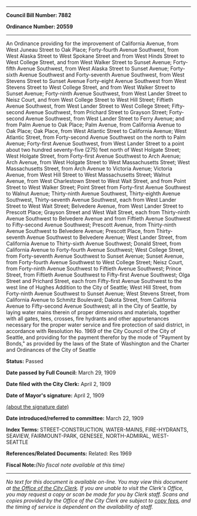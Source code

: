 

********

**Council Bill Number: 7882**
   
**Ordinance Number: 20559**
********

 An Ordinance providing for the improvement of California Avenue, from West Juneau Street to Oak Place; Forty-fourth Avenue Southwest, from West Alaska Street to West Spokane Street and from West Hinds Street to West College Street, and from West Walker Street to Sunset Avenue; Forty-fifth Avenue Southwest, from West Alaska Street to Sunset Avenue; Forty-sixth Avenue Southwest and Forty-seventh Avenue Southwest, from West Stevens Street to Sunset Avenue Forty-eight Avenue Southwest from West Stevens Street to West College Street, and from West Walker Street to Sunset Avenue; Forty-ninth Avenue Southwest, from West Lander Street to Neisz Court, and from West College Street to West Hill Street; Fiftieth Avenue Southwest, from West Lander Street to West College Street; Fifty-second Avenue Southwest, from Prichard Street to Grayson Street; Forty-second Avenue Southwest, from West Lander Street to Ferry Avenue; and from Palm Avenue to Oak Place; Palm Avenue, from California Avenue to Oak Place; Oak Place, from West Atlantic Street to California Avenue; West Atlantic Street, from Forty-second Avenue Southwest on the north to Palm Avenue; Forty-first Avenue Southwest, from West Lander Street to a point about two hundred seventy-five (275) feet north of West Holgate Street; West Holgate Street, from Forty-first Avenue Southwest to Arch Avenue; Arch Avenue, from West Holgate Street to West Massachusetts Street; West Massachusetts Street, from Arch Avenue to Victoria Avenue; Victoria Avenue, from West Hill Street to West Massachusetts Street; Walnut Avenue, from West Charlestown Street to West Wait Street, and from Point Street to West Walker Street; Point Street from Forty-first Avenue Southwest to Walnut Avenue; Thirty-ninth Avenue Southwest, Thirty-eighth Avenue Southwest, Thirty-seventh Avenue Southwest, each from West Lander Street to West Wait Street; Belvedere Avenue, from West Lander Street to Prescott Place; Grayson Street and West Wait Street, each from Thirty-ninth Avenue Southwest to Belvedere Avenue and from Fiftieth Avenue Southwest to Fifty-second Avenue Southwest; Prescott Avenue, from Thirty-ninth Avenue Southwest to Belvedere Avenue; Prescott Place, from Thirty-seventh Avenue Southwest to Belvedere Avenue; West Lander Street, from California Avenue to Thirty-sixth Avenue Southwest; Donald Street, from California Avenue to Forty-fourth Avenue Southwest; West College Street, from Forty-seventh Avenue Southwest to Sunset Avenue; Sunset Avenue, from Forty-fourth Avenue Southwest to West College Street; Neisz Court, from Forty-ninth Avenue Southwest to Fiftieth Avenue Southwest; Prince Street, from Fiftieth Avenue Southwest to Fifty-first Avenue Southwest; Olga Street and Prichard Street, each from Fifty-first Avenue Southwest to the west line of Hughes Addition to the City of Seattle; West Hill Street, from Forty-ninth Avenue Southwest to Sunset Avenue; West Stevens Street, from California Avenue to Schmitz Boulevard; Dakota Street, from California Avenue to Fifty-second Avenue Southwest; all in the City of Seattle, by laying water mains therein of proper dimensions and materials, together with all gates, tees, crosses, fire hydrants and other appurtenances necessary for the proper water service and fire protection of said district, in accordance with Resolution No. 1969 of the City Council of the City of Seattle, and providing for the payment therefor by the mode of "Payment by Bonds," as provided by the laws of the State of Washington and the Charter and Ordinances of the City of Seattle

**Status:** Passed
   
**Date passed by Full Council:** March 29, 1909
   
**Date filed with the City Clerk:** April 2, 1909
   
**Date of Mayor's signature:** April 2, 1909
   
[(about the signature date)](/~public/approvaldate.htm)
   
   
   
**Date introduced/referred to committee:** March 22, 1909
   
   
**Index Terms:** STREET-CONSTRUCTION, WATER-MAINS, FIRE-HYDRANTS, SEAVIEW, FAIRMOUNT-PARK, GENESEE, NORTH-ADMIRAL, WEST-SEATTLE

**References/Related Documents:** Related: Res 1969

**Fiscal Note:**_(No fiscal note available at this time)_
********

_No text for this document is available on-line. You may view this document at [the Office of the City Clerk](http://www.seattle.gov/leg/clerk/contactUs.htm). If you are unable to visit the Clerk's Office, you may request a copy or scan be made for you by Clerk staff. Scans and copies provided by the Office of the City Clerk are subject to [copy fees](http://clerk.seattle.gov/~public/clerkfees.htm), and the timing of service is dependent on the availability of staff._

